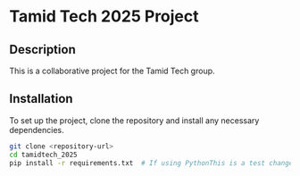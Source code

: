 # Tamid Tech 2025 Project

## Description
This is a collaborative project for the Tamid Tech group.

## Installation
To set up the project, clone the repository and install any necessary dependencies.

```bash
git clone <repository-url>
cd tamidtech_2025
pip install -r requirements.txt  # If using PythonT h i s   i s   a   t e s t   c h a n g e .  
 